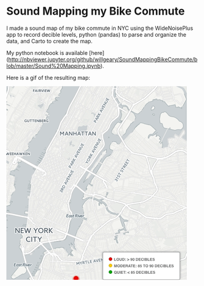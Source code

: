 # Sound Mapping my Bike Commute

I made a sound map of my bike commute in NYC using the WideNoisePlus app to record decible levels, python (pandas) to parse and organize the data, and Carto to create the map.

My python notebook is available [here] (http://nbviewer.jupyter.org/github/willgeary/SoundMappingBikeCommute/blob/master/Sound%20Mapping.ipynb).

Here is a gif of the resulting map: 

![address](https://raw.githubusercontent.com/willgeary/SoundMappingBikeCommute/master/soundmapgif.gif)
